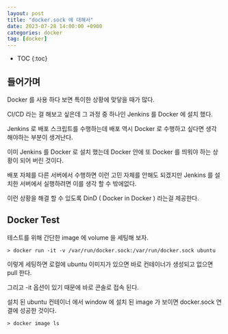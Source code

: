 ```yaml
---
layout: post
title: "docker.sock 에 대해서"
date: 2023-07-28 14:00:00 +0900
categories: docker
tag: [docker]
---
```


- TOC
  {:toc}

## 들어가며

Docker 를 사용 하다 보면 특이한 상황에 맞닿을 때가 많다.

CI/CD 라는 걸 해보고 싶은데 그 과정 중 하나인 Jenkins 를 Docker 에 설치 했다.

Jenkins 로 배포 스크립트를 수행하는데 배포 역시 Docker 로 수행하고 싶다면 생각 해야하는 부분이 생겨난다.

이미 Jenkins 를 Docker 로 설치 했는데 Docker 안에 또 Docker 를 띄워야 하는 상황이 되어 버린 것이다.

배포 자체를 다른 서버에서 수행하면 이런 고민 자체를 안해도 되겠지만 Jenkins 를 설치한 서버에서 실행하려면 이를 생각 할 수 밖에없다.

이런 상황을 해결 할 수 있도록 DinD ( Docker in Docker ) 라는걸 제공한다.

## Docker Test

테스트를 위해 간단한 image 에 volume 을 세팅해 보자.

```docker
> docker run -it -v /var/run/docker.sock:/var/run/docker.sock ubuntu
```

이렇게 세팅하면 로컬에 ubuntu 이미지가 있으면 바로 컨테이너가 생성되고 없으면 pull 한다.

그리고 -it 옵션이 있기 때문에 바로 콘솔로 접속 된다.

설치 된 ubuntu 컨테이너 에서 window 에 설치 된 image 가 보이면 docker.sock 연결에 성공한 것이다.

```docker
> docker image ls
```
